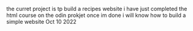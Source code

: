 the curret project is tp build a recipes website i have just completed the html course on the odin prokjet once im done i will know how to build a simple website  Oct 10 2022
